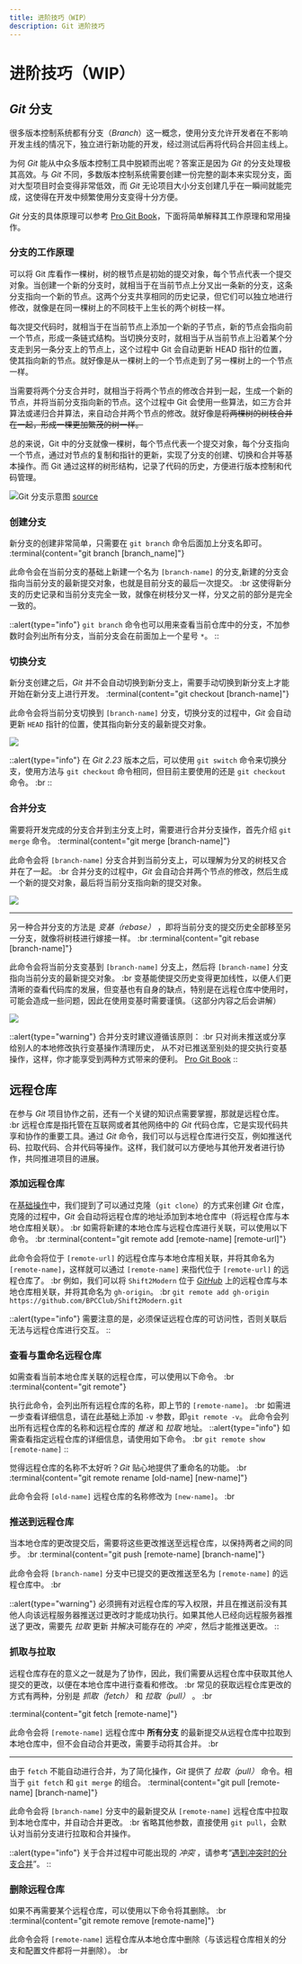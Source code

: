 ```yaml
---
title: 进阶技巧（WIP）
description: Git 进阶技巧
---
```


# 进阶技巧（WIP）

## *Git* 分支

很多版本控制系统都有分支（*Branch*）这一概念，使用分支允许开发者在不影响开发主线的情况下，独立进行新功能的开发，经过测试后再将代码合并回主线上。

为何 *Git* 能从中众多版本控制工具中脱颖而出呢？答案正是因为 *Git* 的分支处理极其高效。与 *Git* 不同，多数版本控制系统需要创建一份完整的副本来实现分支，面对大型项目时会变得非常低效，而 *Git* 无论项目大小分支创建几乎在一瞬间就能完成，这使得在开发中频繁使用分支变得十分方便。

*Git* 分支的具体原理可以参考 [Pro Git Book](https://git-scm.com/book/zh/v2/Git-%E5%88%86%E6%94%AF-%E5%88%86%E6%94%AF%E7%AE%80%E4%BB%8B)，下面将简单解释其工作原理和常用操作。

### 分支的工作原理

可以将 Git 库看作一棵树，树的根节点是初始的提交对象，每个节点代表一个提交对象。当创建一个新的分支时，就相当于在当前节点上分叉出一条新的分支，这条分支指向一个新的节点。这两个分支共享相同的历史记录，但它们可以独立地进行修改，就像是在同一棵树上的不同枝干上生长的两个树枝一样。

每次提交代码时，就相当于在当前节点上添加一个新的子节点，新的节点会指向前一个节点，形成一条链式结构。当切换分支时，就相当于从当前节点上沿着某个分支走到另一条分支上的节点上，这个过程中 Git 会自动更新 HEAD 指针的位置，使其指向新的节点。就好像是从一棵树上的一个节点走到了另一棵树上的一个节点一样。

当需要将两个分支合并时，就相当于将两个节点的修改合并到一起，生成一个新的节点，并将当前分支指向新的节点。这个过程中 Git 会使用一些算法，如三方合并算法或递归合并算法，来自动合并两个节点的修改。就好像是~~将两棵树的树枝合并在一起，形成一棵更加繁茂的树一样。~~

总的来说，Git 中的分支就像一棵树，每个节点代表一个提交对象，每个分支指向一个节点，通过对节点的复制和指针的更新，实现了分支的创建、切换和合并等基本操作。而 Git 通过这样的树形结构，记录了代码的历史，方便进行版本控制和代码管理。

![Git 分支示意图](/img/4/4/Branch.png)
[source](https://www.atlassian.com/zh/git/tutorials/using-branches)


### 创建分支

新分支的创建非常简单，只需要在 `git branch` 命令后面加上分支名即可。
:terminal{content="git branch [branch_name]"}

此命令会在当前分支的基础上新建一个名为 `[branch-name]` 的分支,新建的分支会指向当前分支的最新提交对象，也就是目前分支的最后一次提交。 :br
这使得新分支的历史记录和当前分支完全一致，就像在树枝分叉一样，分叉之前的部分是完全一致的。

::alert{type="info"}
`git branch` 命令也可以用来查看当前仓库中的分支，不加参数时会列出所有分支，当前分支会在前面加上一个星号 `*`。
::

### 切换分支

新分支创建之后，*Git* 并不会自动切换到新分支上，需要手动切换到新分支上才能开始在新分支上进行开发。
:terminal{content="git checkout [branch-name]"}

此命令会将当前分支切换到 `[branch-name]` 分支，切换分支的过程中，*Git* 会自动更新 `HEAD` 指针的位置，使其指向新分支的最新提交对象。

![](/img/4/4/git-switch-branch.gif)

::alert{type="info"}
在 *Git 2.23* 版本之后，可以使用 `git switch` 命令来切换分支，使用方法与 `git checkout` 命令相同，但目前主要使用的还是 `git checkout` 命令。 :br
::


### 合并分支

需要将开发完成的分支合并到主分支上时，需要进行合并分支操作，首先介绍 `git merge` 命令。
:terminal{content="git merge [branch-name]"}

此命令会将 `[branch-name]` 分支合并到当前分支上，可以理解为分叉的树枝又合并在了一起。 :br
合并分支的过程中，*Git* 会自动合并两个节点的修改，然后生成一个新的提交对象，最后将当前分支指向新的提交对象。

![](/img/4/4/git-merge-branch.gif)

---

另一种合并分支的方法是 *变基（rebase）* ，即将当前分支的提交历史全部移至另一分支，就像将树枝进行嫁接一样。 :br
:terminal{content="git rebase [branch-name]"}

此命令会将当前分支变基到 `[branch-name]` 分支上，然后将 `[branch-name]` 分支指向当前分支的最新提交对象。 :br
变基能使提交历史变得更加线性，以便人们更清晰的查看代码库的发展，但变基也有自身的缺点，特别是在远程仓库中使用时，可能会造成一些问题，因此在使用变基时需要谨慎。（这部分内容之后会讲解）

![](/img/4/4/git-rebase-branch.gif)

::alert{type="warning"}
合并分支时建议遵循该原则： :br
只对尚未推送或分享给别人的本地修改执行变基操作清理历史， 从不对已推送至别处的提交执行变基操作，这样，你才能享受到两种方式带来的便利。
[Pro Git Book](https://git-scm.com/book/zh/v2/Git-%E5%88%86%E6%94%AF-%E5%8F%98%E5%9F%BA)
::


## 远程仓库

在参与 *Git* 项目协作之前，还有一个关键的知识点需要掌握，那就是远程仓库。 :br
远程仓库是指托管在互联网或者其他网络中的 *Git* 代码仓库，它是实现代码共享和协作的重要工具。通过 *Git* 命令，我们可以与远程仓库进行交互，例如推送代码、拉取代码、合并代码等操作。这样，我们就可以方便地与其他开发者进行协作，共同推进项目的进展。

### 添加远程仓库

在[基础操作](./basic-concept)中，我们提到了可以通过克隆（`git clone`）的方式来创建 *Git* 仓库，克隆的过程中，*Git* 会自动将远程仓库的地址添加到本地仓库中（将远程仓库与本地仓库相关联）。 :br
如需将新建的本地仓库与远程仓库进行关联，可以使用以下命令。 :br
:terminal{content="git remote add [remote-name] [remote-url]"}

此命令会将位于 `[remote-url]` 的远程仓库与本地仓库相关联，并将其命名为 `[remote-name]`，这样就可以通过 `[remote-name]` 来指代位于 `[remote-url]` 的远程仓库了。 :br
例如，我们可以将 ` Shift2Modern ` 位于 [*GitHub*](https://github.com/BPCClub/Shift2Modern.git) 上的远程仓库与本地仓库相关联，并将其命名为 `gh-origin`。 :br
` git remote add gh-origin https://github.com/BPCClub/Shift2Modern.git `

::alert{type="info"}
需要注意的是，必须保证远程仓库的可访问性，否则关联后无法与远程仓库进行交互。
::


### 查看与重命名远程仓库

如需查看当前本地仓库关联的远程仓库，可以使用以下命令。 :br
:terminal{content="git remote"}

执行此命令，会列出所有远程仓库的名称，即上节的 `[remote-name]`。 :br
如需进一步查看详细信息，请在此基础上添加 `-v` 参数，即`git remote -v`。
此命令会列出所有远程仓库的名称和远程仓库的 *推送* 和 *拉取* 地址。
::alert{type="info"}
如需查看指定远程仓库的详细信息，请使用如下命令。 :br
`git remote show [remote-name]`
::

觉得远程仓库的名称不太好听？*Git* 贴心地提供了重命名的功能。 :br
:terminal{content="git remote rename [old-name] [new-name]"}

此命令会将 `[old-name]` 远程仓库的名称修改为 `[new-name]`。 :br


### 推送到远程仓库

当本地仓库的更改提交后，需要将这些更改推送至远程仓库，以保持两者之间的同步。 :br
:terminal{content="git push [remote-name] [branch-name]"}

此命令会将 `[branch-name]` 分支中已提交的更改推送至名为 `[remote-name]` 的远程仓库中。 :br

::alert{type="warning"}
必须拥有对远程仓库的写入权限，并且在推送前没有其他人向该远程服务器推送过更改时才能成功执行。如果其他人已经向远程服务器推送了更改，需要先 *拉取* 更新 并解决可能存在的 *冲突* ，然后才能推送更改。
::


### 抓取与拉取

远程仓库存在的意义之一就是为了协作，因此，我们需要从远程仓库中获取其他人提交的更改，以便在本地仓库中进行查看和修改。 :br
常见的获取远程仓库更改的方式有两种，分别是 *抓取（fetch）* 和 *拉取（pull）* 。 :br

:terminal{content="git fetch [remote-name]"}

此命令会将 `[remote-name]` 远程仓库中 **所有分支** 的最新提交从远程仓库中拉取到本地仓库中，但不会自动合并更改，需要手动将其合并。 :br

---

由于 `fetch` 不能自动进行合并，为了简化操作，*Git* 提供了 *拉取（pull）* 命令。相当于 `git fetch` 和 `git merge` 的组合。
:terminal{content="git pull [remote-name] [branch-name]"}

此命令会将 `[branch-name]` 分支中的最新提交从 `[remote-name]` 远程仓库中拉取到本地仓库中，并自动合并更改。 :br
省略其他参数，直接使用 `git pull`，会默认对当前分支进行拉取和合并操作。

::alert{type="info"}
关于合并过程中可能出现的 *冲突* ，请参考“[遇到冲突时的分支合并](https://git-scm.com/book/zh/v2/Git-%E5%88%86%E6%94%AF-%E5%88%86%E6%94%AF%E7%9A%84%E6%96%B0%E5%BB%BA%E4%B8%8E%E5%90%88%E5%B9%B6#_basic_merge_conflicts)”。
::


### 删除远程仓库

如果不再需要某个远程仓库，可以使用以下命令将其删除。 :br
:terminal{content="git remote remove [remote-name]"}

此命令会将 `[remote-name]` 远程仓库从本地仓库中删除（与该远程仓库相关的分支和配置文件都将一并删除）。 :br